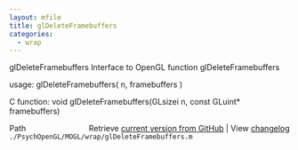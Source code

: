 ```yaml
---
layout: mfile
title: glDeleteFramebuffers
categories:
  - wrap
---
```


glDeleteFramebuffers  Interface to OpenGL function glDeleteFramebuffers

usage:  glDeleteFramebuffers\( n, framebuffers \)

C function:  void glDeleteFramebuffers\(GLsizei n, const GLuint\* framebuffers\)


<div class="code_header" style="text-align:right;">
  <span style="float:left;">Path&nbsp;&nbsp;</span> <span class="counter">Retrieve <a href=
  "https://raw.github.com/Psychtoolbox-3/Psychtoolbox-3/beta/./PsychOpenGL/MOGL/wrap/glDeleteFramebuffers.m">current version from GitHub</a> | View <a href=
  "https://github.com/Psychtoolbox-3/Psychtoolbox-3/commits/beta/./PsychOpenGL/MOGL/wrap/glDeleteFramebuffers.m">changelog</a></span>
</div>
<div class="code">
  <code>./PsychOpenGL/MOGL/wrap/glDeleteFramebuffers.m</code>
</div>
